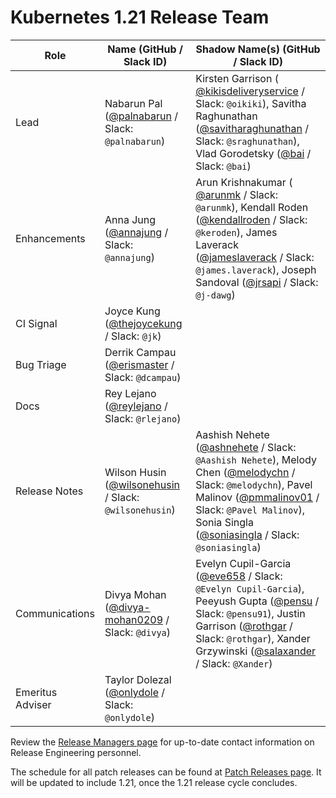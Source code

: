 # Kubernetes 1.21 Release Team

| **Role** | **Name** (**GitHub / Slack ID**) | **Shadow Name(s) (GitHub / Slack ID)** |
|----------|----------------------------------|----------------------------------------|
| Lead | Nabarun Pal ([@palnabarun](https://github.com/palnabarun) / Slack: `@palnabarun`) | Kirsten Garrison ( [@kikisdeliveryservice](https://github.com/kikisdeliveryservice) / Slack: `@oikiki`), Savitha Raghunathan ([@savitharaghunathan](https://github.com/savitharaghunathan) / Slack: `@sraghunathan`), Vlad Gorodetsky ([@bai](https://github.com/bai) / Slack: `@bai`) |
| Enhancements | Anna Jung ([@annajung](https://github.com/annajung) / Slack: `@annajung`) | Arun Krishnakumar ( [@arunmk](https://github.com/arunmk) / Slack: `@arunmk`), Kendall Roden ([@kendallroden](https://github.com/kendallroden) / Slack: `@keroden`), James Laverack ([@jameslaverack](https://github.com/jameslaverack) / Slack: `@james.laverack`), Joseph Sandoval ([@jrsapi](https://github.com/jrsapi) / Slack: `@j-dawg`) |
| CI Signal | Joyce Kung ([@thejoycekung](https://github.com/thejoycekung) / Slack: `@jk`) | |
| Bug Triage | Derrik Campau ([@erismaster](https://github.com/erismaster) / Slack: `@dcampau`) | |
| Docs | Rey Lejano ([@reylejano](https://github.com/reylejano) / Slack: `@rlejano`) | |
| Release Notes | Wilson Husin ([@wilsonehusin](https://github.com/wilsonehusin) / Slack: `@wilsonehusin`) | Aashish Nehete ([@ashnehete](https://github.com/ashnehete) / Slack: `@Aashish Nehete`), Melody Chen ([@melodychn](https://github.com/melodychn) / Slack: `@melodychn`), Pavel Malinov ([@pmmalinov01](https://github.com/pmmalinov01) / Slack: `@Pavel Malinov`), Sonia Singla ([@soniasingla](https://github.com/soniasingla) / Slack: `@soniasingla`) |
| Communications | Divya Mohan ([@divya-mohan0209](https://github.com/divya-mohan0209) / Slack: `@divya`) | Evelyn Cupil-Garcia ([@eve658](https://github.com/eve658) / Slack: `@Evelyn Cupil-Garcia`), Peeyush Gupta ([@pensu](https://github.com/pensu) / Slack: `@pensu91`), Justin Garrison ([@rothgar](https://github.com/rothgar) / Slack: `@rothgar`), Xander Grzywinski ([@salaxander](https://github.com/salaxander) / Slack: `@Xander`) |
| Emeritus Adviser | Taylor Dolezal ([@onlydole](https://github.com/onlydole) / Slack: `@onlydole`) | |

Review the [Release Managers page](/release-managers.md) for up-to-date contact information on Release Engineering personnel.

The schedule for all patch releases can be found at [Patch Releases page](/releases/patch-releases.md). It will be updated to include 1.21, once the 1.21 release cycle concludes.
